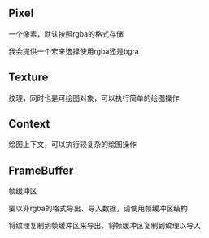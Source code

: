 
## Pixel

一个像素，默认按照rgba的格式存储

我会提供一个宏来选择使用rgba还是bgra

## Texture

纹理，同时也是可绘图对象，可以执行简单的绘图操作

## Context

绘图上下文，可以执行较复杂的绘图操作

## FrameBuffer

帧缓冲区

要以非rgba的格式导出、导入数据，请使用帧缓冲区结构

将纹理复制到帧缓冲区来导出，将帧缓冲区复制到纹理以导入
